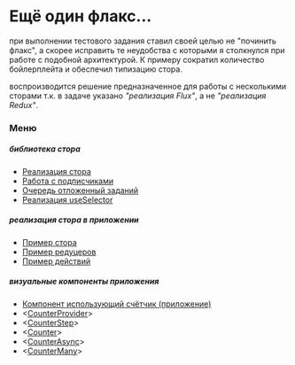 # Ещё один флакс...

при выполнении  тестового задания ставил своей целью не "починить флакс", а скорее исправить те неудобства с которыми я столкнулся при работе с подобной архитектурой. К примеру сократил количество бойлерплейта и обеспечил типизацию стора.

воспроизводится решение предназначенное для работы с несколькими сторами т.к. в задаче указано _"реализация Flux"_, а не _"реализация Redux"_.  

### Меню

##### библиотека стора
- [Реализация стора](src/a-flux/createStore.ts)
- [Работа с подписчиками](src/a-flux/subscribes.ts)
- [Очередь отложенный заданий](src/a-flux/tasks.ts)
- [Реализация useSelector](src/a-flux-react/useSelector.ts)

##### реализация стора в приложении
- [Пример стора](src/components/counter/store/index.ts)
- [Пример редуцеров](src/components/counter/store/reducers.ts)
- [Пример действий](src/components/counter/store/actions.ts)

##### визуальные компоненты приложения
- [Компонент использующий счётчик (приложение)](src/App.tsx)
- <[CounterProvider](src/components/counter/CounterProvider.tsx)>
- <[CounterStep](src/components/counter/CounterStep.tsx)>
- <[Counter](src/components/counter/Counter.tsx)>
- <[CounterAsync](src/components/counter/CounterAsync.tsx)>
- <[CounterMany](src/components/counter/CounterMany.tsx)>
